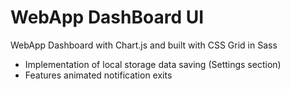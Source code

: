 # WebApp DashBoard UI
WebApp Dashboard with Chart.js and built with CSS Grid in Sass
- Implementation of local storage data saving (Settings section)
- Features animated notification exits

